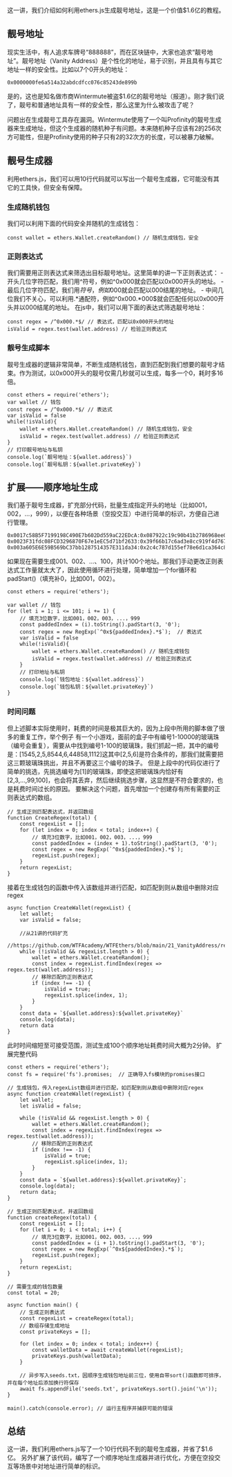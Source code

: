 
这一讲，我们介绍如何利用ethers.js生成靓号地址，这是一个价值$1.6亿的教程。
## 靓号地址

现实生活中，有人追求车牌号“888888”，而在区块链中，大家也追求“靓号地址”。靓号地址（Vanity Address）是个性化的地址，易于识别，并且具有与其它地址一样的安全性。比如以7个0开头的地址：

```
0x0000000fe6a514a32abdcdfcc076c85243de899b
```

是的，这也是知名做市商Wintermute被盗$1.6亿的靓号地址（报道）。刚才我们说了，靓号和普通地址具有一样的安全性，那么这里为什么被攻击了呢？

问题出在生成靓号工具存在漏洞。Wintermute使用了一个叫Profinity的靓号生成器来生成地址，但这个生成器的随机种子有问题。本来随机种子应该有2的256次方可能性，但是Profinity使用的种子只有2的32次方的长度，可以被暴力破解。

## 靓号生成器
利用ethers.js，我们可以用10行代码就可以写出一个靓号生成器，它可能没有其它的工具快，但安全有保障。

### 生成随机钱包
我们可以利用下面的代码安全并随机的生成钱包：
```
const wallet = ethers.Wallet.createRandom() // 随机生成钱包，安全
```
### 正则表达式
我们需要用正则表达式来筛选出目标靓号地址。这里简单的讲一下正则表达式： - 开头几位字符匹配，我们用^符号，例如^0x000就会匹配以0x000开头的地址。 - 最后几位字符匹配，我们用$符号，例如000$就会匹配以000结尾的地址。 - 中间几位我们不关心，可以利用.*通配符，例如^0x000.*000$就会匹配任何以0x000开头并以000结尾的地址。
在js中，我们可以用下面的表达式筛选靓号地址：
```
const regex = /^0x000.*$/ // 表达式，匹配以0x000开头的地址
isValid = regex.test(wallet.address) // 检验正则表达式
```
### 靓号生成脚本
靓号生成器的逻辑非常简单，不断生成随机钱包，直到匹配到我们想要的靓号才结束。作为测试，以0x000开头的靓号仅需几秒就可以生成，每多一个0，耗时多16倍。
```
const ethers = require('ethers');
var wallet // 钱包
const regex = /^0x000.*$/ // 表达式
var isValid = false
while(!isValid){
    wallet = ethers.Wallet.createRandom() // 随机生成钱包，安全
    isValid = regex.test(wallet.address) // 检验正则表达式
}
// 打印靓号地址与私钥
console.log(`靓号地址：${wallet.address}`)
console.log(`靓号私钥：${wallet.privateKey}`)
```
## 扩展——顺序地址生成
我们基于靓号生成器，扩充部分代码，批量生成指定开头的地址（比如001，002，…，999），以便在各种场景（空投交互）中进行简单的标识，方便自己进行管理。
```
0x0017c58B5F7199198C490E7b602Dd559aC22EDcA:0x087922c19c90b41b2786968ee04300a34d99e8e556e71057ab7a30e9b8e34f4e
0x0023F31fdc08FCD3296870F67e1eEC5d71bf2633:0x39f66b17c6ad3e8cc919f4d767fad2f8dd82a341b4431f4eb18365f52be7d0cd
0x003a605E6E59B569bC37bb1287514357E311da34:0x2c4c787d155ef78e6d1ca364c808ec33a68937bead8bc7fd4eac360f6626d206
```
如果现在需要生成001、002、…、100，共计100个地址。那我们手动更改正则表达式工作量就太大了，因此使用循环进行处理，简单增加一个for循环和padStart()（填充补0，比如001，002）。
```
const ethers = require('ethers');

var wallet // 钱包
for (let i = 1; i <= 101; i += 1) {
    // 填充3位数字，比如001，002，003，...，999
    const paddedIndex = (i).toString().padStart(3, '0');
    const regex = new RegExp(`^0x${paddedIndex}.*$`);  // 表达式
    var isValid = false
    while(!isValid){
        wallet = ethers.Wallet.createRandom() // 随机生成钱包
        isValid = regex.test(wallet.address) // 检验正则表达式
    }
    // 打印地址与私钥
    console.log(`钱包地址：${wallet.address}`)
    console.log(`钱包私钥：${wallet.privateKey}`)
}
```
### 时间问题
但上述脚本实际使用时，耗费的时间是极其巨大的，因为上段中所用的脚本做了很多的重复工作，举个例子
有一个小游戏，面前的盒子中有编号1-10000的玻璃珠（编号会重复），需要从中找到编号1-100的玻璃珠，我们抓起一把，其中的编号是：[1545,2,5,8544,6,44858,1112]这其中[2,5,6]是符合条件的，那我们就需要把这三颗玻璃珠挑出，并且不再要这三个编号的珠子。
但是上段中的代码仅进行了简单的挑选，先挑选编号为[1]的玻璃珠，即使这把玻璃珠内恰好有[2,3,…,99,100]，也会将其丢弃，然后继续挑选步骤，这显然是不符合要求的，也是耗费时间过长的原因。
要解决这个问题，首先增加一个创建存有所有需要的正则表达式的数组。

```
// 生成正则匹配表达式，并返回数组
function CreateRegex(total) {
    const regexList = [];
    for (let index = 0; index < total; index++) {
        // 填充3位数字，比如001，002，003，...，999
        const paddedIndex = (index + 1).toString().padStart(3, '0');
        const regex = new RegExp(`^0x${paddedIndex}.*$`);
        regexList.push(regex);
    }
    return regexList;
}
```
接着在生成钱包的函数中传入该数组并进行匹配，如匹配到则从数组中删除对应regex

```
async function CreateWallet(regexList) {
    let wallet;
    var isValid = false;

    //从21讲的代码扩充
    //https://github.com/WTFAcademy/WTFEthers/blob/main/21_VanityAddress/readme.md
    while (!isValid && regexList.length > 0) {
        wallet = ethers.Wallet.createRandom();
        const index = regexList.findIndex(regex => regex.test(wallet.address));
        // 移除匹配的正则表达式
        if (index !== -1) {
            isValid = true;
            regexList.splice(index, 1);
        }
    }
    const data = `${wallet.address}:${wallet.privateKey}`
    console.log(data);
    return data
}
```
此时时间缩短至可接受范围，测试生成100个顺序地址耗费时间大概为2分钟。
扩展完整代码
```
const ethers = require('ethers');
const fs = require('fs').promises;  // 正确导入fs模块的promises接口

// 生成钱包，传入regexList数组并进行匹配，如匹配到则从数组中删除对应regex
async function createWallet(regexList) {
    let wallet;
    let isValid = false;

    while (!isValid && regexList.length > 0) {
        wallet = ethers.Wallet.createRandom();
        const index = regexList.findIndex(regex => regex.test(wallet.address));
        // 移除匹配的正则表达式
        if (index !== -1) {
            isValid = true;
            regexList.splice(index, 1);
        }
    }
    const data = `${wallet.address}:${wallet.privateKey}`;
    console.log(data);
    return data;
}

// 生成正则匹配表达式，并返回数组
function createRegex(total) {
    const regexList = [];
    for (let i = 0; i < total; i++) {
        // 填充3位数字，比如001，002，003，...，999
        const paddedIndex = (i + 1).toString().padStart(3, '0');
        const regex = new RegExp(`^0x${paddedIndex}.*$`);
        regexList.push(regex);
    }
    return regexList;
}

// 需要生成的钱包数量
const total = 20;

async function main() {
    // 生成正则表达式
    const regexList = createRegex(total);
    // 数组存储生成地址
    const privateKeys = [];

    for (let index = 0; index < total; index++) {
        const walletData = await createWallet(regexList);
        privateKeys.push(walletData);
    }

    // 异步写入seeds.txt，因顺序生成钱包地址前三位，使用自带sort()函数即可排序，并在每个地址后添加换行符保存
    await fs.appendFile('seeds.txt', privateKeys.sort().join('\n'));
}

main().catch(console.error); // 运行主程序并捕获可能的错误

```
## 总结
这一讲，我们利用ethers.js写了一个10行代码不到的靓号生成器，并省了$1.6亿。
另外扩展了该代码，编写了一个顺序地址生成器并进行优化，方便在空投交互等场景中对地址进行简单的标识。